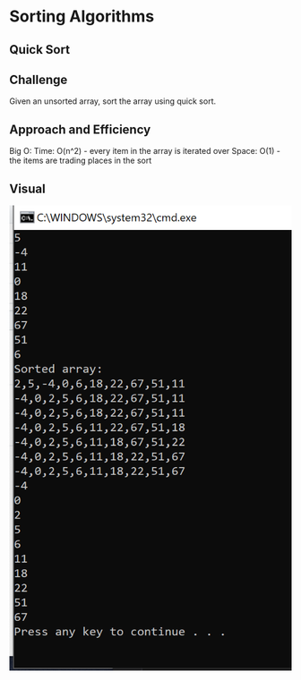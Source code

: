 # Sorting Algorithms

## Quick Sort

## Challenge
Given an unsorted array, sort the array using quick sort.

## Approach and Efficiency
Big O:
Time: O(n^2) - every item in the array is iterated over
Space: O(1) - the items are trading places in the sort

## Visual
![console_image](https://github.com/allisa/Data-Structures-and-Algorithms/blob/master/assets/quick_sort.png)
